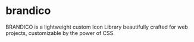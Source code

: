 # brandico
BRANDICO is a lightweight custom Icon Library beautifully crafted for web projects, customizable by the power of CSS.
